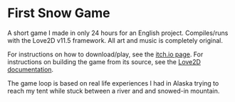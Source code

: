 # First Snow Game

A short game I made in only 24 hours for an English project. Compiles/runs with the Love2D v11.5 framework. All art and music is completely original.

For instructions on how to download/play, see the [itch.io page](https://stormpetrel.itch.io/first-snow). For instructions on building the game from its source, see the [Love2D documentation](https://love2d.org/wiki/Game_Distribution).

The game loop is based on real life experiences I had in Alaska trying to reach my tent while stuck between a river and and snowed-in mountain.
